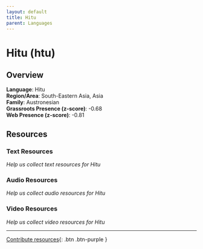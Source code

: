 ```yaml
---
layout: default
title: Hitu
parent: Languages
---
```


# Hitu (htu)

## Overview

**Language**: Hitu  
**Region/Area**: South-Eastern Asia, Asia  
**Family**: Austronesian  
**Grassroots Presence (z-score)**: -0.68  
**Web Presence (z-score)**: -0.81  

## Resources

### Text Resources
*Help us collect text resources for Hitu*

### Audio Resources
*Help us collect audio resources for Hitu*

### Video Resources
*Help us collect video resources for Hitu*

---

[Contribute resources](https://forms.office.com/e/1SfLJx3u1r){: .btn .btn-purple }
